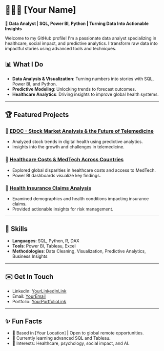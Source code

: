 # 👩🏽‍💻 [Your Name]  

🎯 **Data Analyst | SQL, Power BI, Python | Turning Data Into Actionable Insights**  

Welcome to my GitHub profile! I'm a passionate data analyst specializing in healthcare, social impact, and predictive analytics. I transform raw data into impactful stories using advanced tools and techniques.  

## 📊 **What I Do**
- **Data Analysis & Visualization**: Turning numbers into stories with SQL, Power BI, and Python.  
- **Predictive Modeling**: Unlocking trends to forecast outcomes.  
- **Healthcare Analytics**: Driving insights to improve global health systems.  

---

## 🏆 **Featured Projects**
### 🌟 [EDOC - Stock Market Analysis & the Future of Telemedicine](https://github.com/YourRepoLink/EDOC)
- Analyzed stock trends in digital health using predictive analytics.
- Insights into the growth and challenges in telemedicine.  

### 🌟 [Healthcare Costs & MedTech Across Countries](https://github.com/YourRepoLink/Healthcare-Analytics)
- Explored global disparities in healthcare costs and access to MedTech.
- Power BI dashboards visualize key findings.  

### 🌟 [Health Insurance Claims Analysis](https://github.com/YourRepoLink/Claims-Analytics)
- Examined demographics and health conditions impacting insurance claims.
- Provided actionable insights for risk management.  

---

## 💼 **Skills**
- **Languages**: SQL, Python, R, DAX  
- **Tools**: Power BI, Tableau, Excel  
- **Methodologies**: Data Cleaning, Visualization, Predictive Analytics, Business Insights  

---

## ✉️ **Get In Touch**
- LinkedIn: [YourLinkedInLink](https://linkedin.com/in/yourname)  
- Email: [YourEmail](mailto:yourname@email.com)  
- Portfolio: [YourPortfolioLink](https://yourportfolio.com)  

---

## ✨ **Fun Facts**
- 📍 Based in [Your Location] | Open to global remote opportunities.  
- 🌱 Currently learning advanced SQL and Tableau.  
- 🧠 Interests: Healthcare, psychology, social impact, and AI.  


